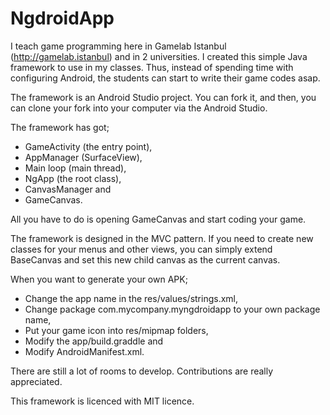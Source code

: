 # NgdroidApp
I teach game programming here in Gamelab Istanbul (http://gamelab.istanbul) and in 2 universities. I created this simple Java framework to use in my classes. Thus, instead of spending time with configuring Android, the students can start to write their game codes asap.

The framework is an Android Studio project. You can fork it, and then, you can clone your fork into your computer via the Android Studio.

The framework has got;

- GameActivity (the entry point),
- AppManager (SurfaceView),
- Main loop (main thread),
- NgApp (the root class),
- CanvasManager and
- GameCanvas.

All you have to do is opening GameCanvas and start coding your game.

The framework is designed in the MVC pattern. If you need to create new classes for your menus and other views, you can simply extend BaseCanvas and set this new child canvas as the current canvas.

When you want to generate your own APK;

- Change the app name in the res/values/strings.xml,
- Change package com.mycompany.myngdroidapp to your own package name,
- Put your game icon into res/mipmap folders,
- Modify the app/build.graddle and
- Modify AndroidManifest.xml.

There are still a lot of rooms to develop. Contributions are really appreciated.

This framework is licenced with MIT licence.
